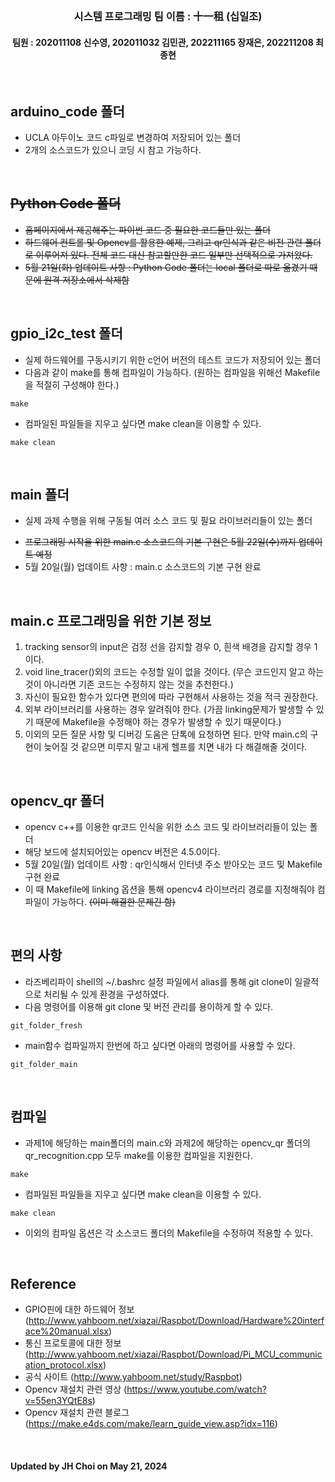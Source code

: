 </br>

### <div align=center> 시스템 프로그래밍 팀 이름 : 十一租 (십일조)</div>
#### <div align=center> 팀원 : 202011108 신수영, 202011032 김민관, 202211165 장재은, 202211208 최종현</div>
</br>

## arduino_code 폴더
* UCLA 아두이노 코드 c파일로 변경하여 저장되어 있는 폴더 
* 2개의 소스코드가 있으니 코딩 시 참고 가능하다.
</br>

## ~~Python Code 폴더~~
* ~~홈페이지에서 제공해주는 파이썬 코드 중 필요한 코드들만 있는 폴더~~
* ~~하드웨어 컨트롤 및 Opencv를 활용한 예제, 그리고 qr인식과 같은 비전 관련 폴더로 이루어져 있다. 전체 코드 대신 참고할만한 코드 일부만 선택적으로 가져왔다.~~
* ~~5월 21일(화) 업데이트 사항 : Python Code 폴더는 local 폴더로 따로 옮겼기 때문에 원격 저장소에서 삭제함~~
</br>

## gpio_i2c_test 폴더
* 실제 하드웨어를 구동시키기 위한 c언어 버전의 테스트 코드가 저장되어 있는 폴더
* 다음과 같이 make를 통해 컴파일이 가능하다. (원하는 컴파일을 위해선 Makefile을 적절히 구성해야 한다.)
<pre><code>make</code></pre>
* 컴파일된 파일들을 지우고 싶다면 make clean을 이용할 수 있다.
<pre><code>make clean</code></pre>
</br>

## main 폴더
* 실제 과제 수행을 위해 구동될 여러 소스 코드 및 필요 라이브러리들이 있는 폴더
+ ~~프로그래밍 시작을 위한 main.c 소스코드의 기본 구현은 5월 22일(수)까지 업데이트 예정~~
+ 5월 20일(월) 업데이트 사항 : main.c 소스코드의 기본 구현 완료
</br>

## main.c 프로그래밍을 위한 기본 정보
1. tracking sensor의 input은 검정 선을 감지할 경우 0, 흰색 배경을 감지할 경우 1이다.
2. void line_tracer()외의 코드는 수정할 일이 없을 것이다. (무슨 코드인지 알고 하는 것이 아니라면 기존 코드는 수정하지 않는 것을 추천한다.)
3. 자신이 필요한 함수가 있다면 편의에 따라 구현해서 사용하는 것을 적극 권장한다.
4. 외부 라이브러리를 사용하는 경우 알려줘야 한다. (가끔 linking문제가 발생할 수 있기 때문에 Makefile을 수정해야 하는 경우가 발생할 수 있기 때문이다.)
5. 이외의 모든 질문 사항 및 디버깅 도움은 단톡에 요청하면 된다. 만약 main.c의 구현이 늦어질 것 같으면 미루지 말고 내게 헬프를 치면 내가 다 해결해줄 것이다.
</br>

## opencv_qr 폴더
* opencv c++를 이용한 qr코드 인식을 위한 소스 코드 및 라이브러리들이 있는 폴더
* 해당 보드에 설치되어있는 opencv 버전은 4.5.0이다.
* 5월 20일(월) 업데이트 사항 : qr인식해서 인터넷 주소 받아오는 코드 및 Makefile 구현 완료
* 이 때 Makefile에 linking 옵션을 통해 opencv4 라이브러리 경로를 지정해줘야 컴파일이 가능하다. ~~(이미 해결한 문제긴 함)~~
</br>

## 편의 사항
* 라즈베리파이 shell의 ~/.bashrc 설정 파일에서 alias를 통해 git clone이 일괄적으로 처리될 수 있게 환경을 구성하였다.
* 다음 명령어를 이용해 git clone 및 버전 관리를 용이하게 할 수 있다.
<pre><code>git_folder_fresh</code></pre>
* main함수 컴파일까지 한번에 하고 싶다면 아래의 명령어를 사용할 수 있다.
<pre><code>git_folder_main</code></pre>
</br>

## 컴파일
* 과제1에 해당하는 main폴더의 main.c와 과제2에 해당하는 opencv_qr 폴더의 qr_recognition.cpp 모두 make를 이용한 컴파일을 지원한다.
<pre><code>make</code></pre>
* 컴파일된 파일들을 지우고 싶다면 make clean을 이용할 수 있다.
<pre><code>make clean</code></pre>
* 이외의 컴파일 옵션은 각 소스코드 폴더의 Makefile을 수정하여 적용할 수 있다.
</br>

## Reference
* GPIO핀에 대한 하드웨어 정보 (http://www.yahboom.net/xiazai/Raspbot/Download/Hardware%20interface%20manual.xlsx)
* 통신 프로토콜에 대한 정보 (http://www.yahboom.net/xiazai/Raspbot/Download/Pi_MCU_communication_protocol.xlsx)
* 공식 사이트 (http://www.yahboom.net/study/Raspbot)
* Opencv 재설치 관련 영상 (https://www.youtube.com/watch?v=55en3YQtE8s)
* Opencv 재설치 관련 블로그 (https://make.e4ds.com/make/learn_guide_view.asp?idx=116)
</br>
 
#### Updated by JH Choi on May 21, 2024
